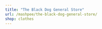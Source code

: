 ```yaml
---
title: "The Black Dog General Store"
url: /mashpee/the-black-dog-general-store/
shop: clothes
---
```

